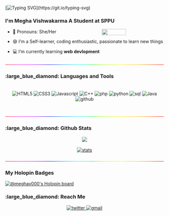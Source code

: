 
<!--img src="./github-banner.gif"-->
[![Typing SVG](https://readme-typing-svg.demolab.com?font=Verdana&size=34&pause=1000&color=31CBD4&width=435&lines=Hello+folks+!)](https://git.io/typing-svg)
<h3 >I'm Megha Vishwakarma A Student at SPPU</h3>
 
 <img src="https://media.giphy.com/media/L1R1tvI9svkIWwpVYr/giphy.gif" align="right" 
   width="39%" height="35%">

- 👩  Pronouns: She/Her

- 😄 I’m a Self-learner, coding enthusiastic, passionate to learn new things 

- 💻 I’m currently learning **web devlopment** 
<p align="center">
<img src="./rainbow-superthin.gif">
<p>

<!--
![-----------------------------------------------------](https://raw.githubusercontent.com/andreasbm/readme/master/assets/lines/rainbow.png)
-->

<h3>:large_blue_diamond: Languages and Tools</h3>

<p align="center" style="padding: 20px">
    <img src="https://img.shields.io/badge/html5-%23E34F26.svg?style=for-the-badge&logo=html5&logoColor=white" alt="HTML5">
    <img src="https://img.shields.io/badge/css3-%231572B6.svg?style=for-the-badge&logo=css3&logoColor=white" alt="CSS3">
    <img src="https://img.shields.io/badge/javascript-%23323330.svg?style=for-the-badge&logo=javascript" alt="Javascript">
    <img src="https://img.shields.io/badge/c++-%2300599C.svg?style=for-the-badge&logo=c%2B%2B&logoColor=white" alt="C++">
    <img src="https://img.shields.io/badge/PHP-777BB4?style=for-the-badge&logo=php&logoColor=white" alt="php">
   <img src="https://img.shields.io/badge/Python-FFD43B?style=for-the-badge&logo=python&logoColor=blue" alt="python">
   <img src="https://img.shields.io/badge/MySQL-005C84?style=for-the-badge&logo=mysql&logoColor=white" alt="sql">
    <img src="https://img.shields.io/badge/java-%23ED8B00.svg?style=for-the-badge&logo=java&logoColor=white" alt="Java">
    <img src="https://img.shields.io/badge/github-%23121011.svg?style=for-the-badge&logo=github&logoColor=white" alt="github">
   
</p>

<p align="center">
<img src="./rainbow-superthin.gif">
<p>

<h3>:large_blue_diamond: Github Stats</h3>

<p align="center">
    <a href="https://github.com/meghav31">
        <img align="center" src="https://github-readme-stats.vercel.app/api?username=meghav31&theme=radical">
    </a>
    <br><br>
    <a href="https://github.com/zelfroster">
        <img src="https://github-readme-streak-stats.herokuapp.com?user=meghav31&theme=radical" alt="stats">
    </a>
<p>

<p align="center">
<img src="./rainbow-superthin.gif">
<p>
    
### My Holopin Badges
[![@meghav000's Holopin board](https://holopin.me/meghav000)](https://holopin.io/@meghav000)


<h3>:large_blue_diamond: Reach Me</h3>
<p align="center">
    <a href="https://twitter.com/MeghaVi11199697">
        <img src="https://img.shields.io/badge/Twitter-%231DA1F2.svg?style=for-the-badge&logo=Twitter&logoColor=white" alt="twitter">
    </a>
    <a href="mailto:vmegha1231@gmail.com">
        <img src="https://img.shields.io/badge/Gmail-D14836?style=for-the-badge&logo=gmail&logoColor=white" alt="gmail">
    </a>
<p>



